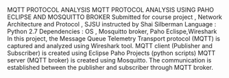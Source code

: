 
MQTT PROTOCOL ANALYSIS
MQTT PROTOCOL ANALYSIS USING PAHO ECLIPSE AND MOSQUITTO BROKER 
Submitted for course project , Network Architecture and Protocol , SJSU instructed by Shai Silberman
Language : Python 2.7 
Dependencies : OS , Mosquitto broker, Paho Eclispe,Wireshark 
In this project, the Message Queue Telemetry Transport protocol (MQTT) is captured and analyzed using Wireshark tool. 
MQTT client (Publisher and Subscriber) is created using Eclipse Paho Projects (python scripts)
MQTT server (MQTT broker) is created using Mosquitto. 
The communication is established between the publisher and subscriber through MQTT broker.
